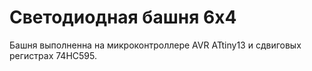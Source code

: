 # Светодиодная башня 6х4 

Башня выполненна на микроконтроллере AVR ATtiny13 и сдвиговых регистрах 74HC595.